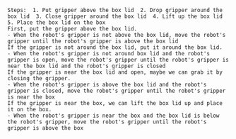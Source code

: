 
    Steps:  1. Put gripper above the box lid  2. Drop gripper around the box lid  3. Close gripper around the box lid  4. Lift up the box lid  5. Place the box lid on the box
    First, put the gripper above the box lid.
    - When the robot's gripper is not above the box lid, move the robot's gripper until the robot's gripper is above the box lid
    If the gripper is not around the box lid, put it around the box lid.
    - When the robot's gripper is not around box lid and the robot's gripper is open, move the robot's gripper until the robot's gripper is near the box lid and the robot's gripper is closed
    If the gripper is near the box lid and open, maybe we can grab it by closing the gripper.
    - When the robot's gripper is above the box lid and the robot's gripper is closed, move the robot's gripper until the robot's gripper is near the box
    If the gripper is near the box, we can lift the box lid up and place it on the box.
    - When the robot's gripper is near the box and the box lid is below the robot's gripper, move the robot's gripper until the robot's gripper is above the box